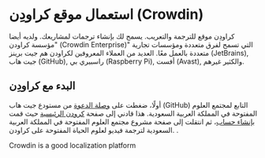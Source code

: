 # استعمال موقع كراودِن (Crowdin)
كراودِن موقع للترجمة والتعريب. يسمح لك بإنشاء ترجمات لمشاريعك. ولديه أيضا "مؤسسة كراودن (Crowdin Enterprise)" التي تسمح لفرق متعددة ومؤسسات تجارية متعددة بالعمل معًا. العديد من العملاء المعروفين لكراودن هم جيت برينز (JetBrains), جيت هاب (GitHub), راسبيري بي (Raspberry Pi), أفست (Avast), والكثير غيرهم.   
## البدء مع كراودِن
أولًا، ضغطت على [وصلة الدعوة](https://crowdin.com/project/ols3) من مستودع جيت هاب (GitHub) التابع لمجتمع العلوم المفتوحة في المملكة العربية السعودية. هذا قادني إلى صفحة [كرودن الرئيسية](https://crowdin.com) حيث قمت [بإنشاء حساب](https://crowdin.com/join)، ثم انتقلت إلى صفحة مشروع مجتمع العلوم المفتوحة في المملكة العربية السعودية لترجمة فيديو لعلوم الحياة المفتوحة على كراودن. .

Crowdin is a good localization platform